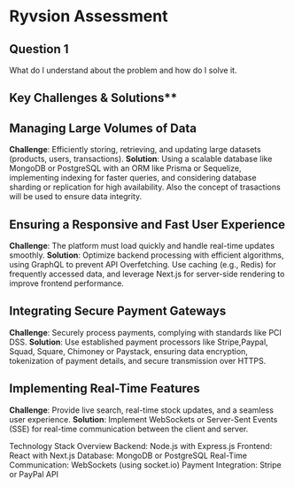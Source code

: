# Ryvsion Assessment

## Question 1

What do I understand about the problem and how do I solve it.

## Key Challenges & Solutions\*\*

## Managing Large Volumes of Data

**Challenge**: Efficiently storing, retrieving, and updating large datasets (products, users, transactions).
**Solution**: Using a scalable database like MongoDB or PostgreSQL with an ORM like Prisma or Sequelize, implementing indexing for faster queries, and considering database sharding or replication for high availability. Also the concept of trasactions will be used to ensure data integrity.

## Ensuring a Responsive and Fast User Experience

**Challenge**: The platform must load quickly and handle real-time updates smoothly.
**Solution**: Optimize backend processing with efficient algorithms, using GraphQL to prevent API Overfetching. Use caching (e.g., Redis) for frequently accessed data, and leverage Next.js for server-side rendering to improve frontend performance.

## Integrating Secure Payment Gateways

**Challenge**: Securely process payments, complying with standards like PCI DSS.
**Solution**: Use established payment processors like Stripe,Paypal, Squad, Square, Chimoney or Paystack, ensuring data encryption, tokenization of payment details, and secure transmission over HTTPS.

## Implementing Real-Time Features

**Challenge**: Provide live search, real-time stock updates, and a seamless user experience.
**Solution**: Implement WebSockets or Server-Sent Events (SSE) for real-time communication between the client and server.

Technology Stack Overview
Backend: Node.js with Express.js
Frontend: React with Next.js
Database: MongoDB or PostgreSQL
Real-Time Communication: WebSockets (using socket.io)
Payment Integration: Stripe or PayPal API
